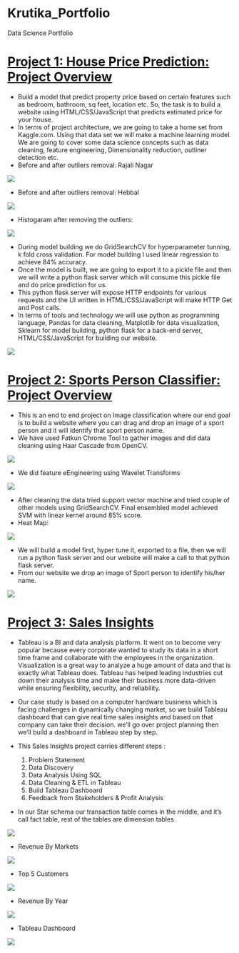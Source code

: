 # Krutika_Portfolio
Data Science Portfolio

# [Project 1: House Price Prediction: Project Overview](https://github.com/KrutikaDesai02/HousePricePrediction)
* Build a model that predict property price based on certain features such as bedroom, bathroom, sq feet, location etc. So, the task is to build a website using HTML/CSS/JavaScript that predicts estimated price for your house.
* In terms of project architecture, we are going to take a home set from Kaggle.com. Using that data set we will make a machine learning model. We are going to cover some data science concepts such as data cleaning, feature engineering, Dimensionality reduction, outliner detection etc.
* Before and after outliers removal: Rajali Nagar

 ![](/images/real1.png)
 
* Before and after outliers removal: Hebbal 

 ![](/images/real2.png)
 
* Histogaram after removing the outliers:

 ![](/images/real3.png)

* During model building we do GridSearchCV for hyperparameter tunning, k fold cross validation. For model building I used linear regression to achieve 84% accuracy.
* Once the model is built, we are going to export it to a pickle file and then we will write a python flask server which will consume this pickle file and do price prediction for us.
* This python flask server will expose HTTP endpoints for various requests and the UI written in HTML/CSS/JavaScript will make HTTP Get and Post calls.
* In terms of tools and technology we will use python as programming language, Pandas for data cleaning, Matplotlib for data visualization, Sklearn for model building, python flask for a back-end server, HTML/CSS/JavaScript for building our website.

 ![](/images/real4.png)

# [Project 2: Sports Person Classifier: Project Overview](https://github.com/KrutikaDesai02/SportsPersonClassifier)
* This is an end to end project on Image classification where our end goal is to build a website where you can drag and drop an image of a sport person and it will identify that sport person name.
* We have used Fatkun Chrome Tool to gather images and did data cleaning using Haar Cascade from OpenCV.

 ![](/images/virat1.png)
* We did feature eEngineering using Wavelet Transforms

 ![](/images/virat2.png)

* After cleaning the data tried support vector machine and tried couple of other models using GridSearchCV. Final ensembled model achieved SVM with linear kernel around 85% score.
*  Heat Map: 

 ![](/images/index.png)
 
* We will build a model first, hyper tune it, exported to a file, then we will run a python flask server and our website will make a call to that python flask server. 
* From our website we drop an image of Sport person to identify his/her name.

 ![](/images/virat5.png)

# [Project 3: Sales Insights](https://github.com/KrutikaDesai02/SalesInsights)
* Tableau is a BI and data analysis platform. It went on to become very popular because every corporate wanted to study its data in a short time frame and collaborate with the employees in the organization. Visualization is a great way to analyze a huge amount of data and that is exactly what Tableau does. Tableau has helped leading industries cut down their analysis time and make their business more data-driven while ensuring flexibility, security, and reliability.
* Our case study is based on a computer hardware business which is facing challenges in dynamically changing market, so we build Tableau dashboard that can give real time sales insights and based on that company can take their decision. we’ll go over project planning then we’ll build a dashboard in Tableau step by step.
* This Sales Insights project carries different steps :
    1. Problem Statement
    2. Data Discovery
    3. Data Analysis Using SQL
    4. Data Cleaning & ETL in Tableau
    5. Build Tableau Dashboard
    6. Feedback from Stakeholders & Profit Analysis
 
 * In our Star schema our transaction table comes in the middle, and it’s call fact table, rest of the tables are dimension tables

 ![](/images/1.png)
 
* Revenue By Markets

 ![](/images/2.png)
 
* Top 5 Customers

 ![](/images/3.png)
 
 * Revenue By Year

 ![](/images/4.png)
 
 * Tableau Dashboard

 ![](/images/5.png)


